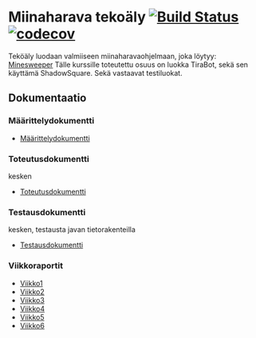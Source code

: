 # Miinaharava tekoäly [![Build Status](https://travis-ci.org/Kahvipuu/Miinaharava-TiraLabra2020.svg?branch=master)](https://travis-ci.org/Kahvipuu/Miinaharava-TiraLabra2020) [![codecov](https://codecov.io/gh/Kahvipuu/Miinaharava-TiraLabra2020/branch/master/graph/badge.svg)](https://codecov.io/gh/Kahvipuu/Miinaharava-TiraLabra2020)

Teköäly luodaan valmiiseen miinaharavaohjelmaan, joka löytyy: [Minesweeper](https://github.com/TiraLabra/minesweeper)
Tälle kurssille toteutettu osuus on luokka TiraBot, sekä sen käyttämä ShadowSquare.
Sekä vastaavat testiluokat.

## Dokumentaatio
### Määrittelydokumentti
-	[Määrittelydokumentti](https://github.com/Kahvipuu/Miinaharava-TiraLabra2020/blob/master/documentation-tiralab2020/maarittely.md)

### Toteutusdokumentti
kesken
-	[Toteutusdokumentti](https://github.com/Kahvipuu/Miinaharava-TiraLabra2020/blob/master/documentation-tiralab2020/toteutus.md)

### Testausdokumentti
kesken, testausta javan tietorakenteilla
-	[Testausdokumentti](https://github.com/Kahvipuu/Miinaharava-TiraLabra2020/blob/master/documentation-tiralab2020/testaus.md)

### Viikkoraportit
-   [Viikko1](https://github.com/Kahvipuu/Miinaharava-TiraLabra2020/blob/master/documentation-tiralab2020/Viikkoraportti1.md)
-   [Viikko2](https://github.com/Kahvipuu/Miinaharava-TiraLabra2020/blob/master/documentation-tiralab2020/Viikkoraportti2.md)
-   [Viikko3](https://github.com/Kahvipuu/Miinaharava-TiraLabra2020/blob/master/documentation-tiralab2020/Viikkoraportti3.md)
-   [Viikko4](https://github.com/Kahvipuu/Miinaharava-TiraLabra2020/blob/master/documentation-tiralab2020/Viikkoraportti4.md)
-   [Viikko5](https://github.com/Kahvipuu/Miinaharava-TiraLabra2020/blob/master/documentation-tiralab2020/Viikkoraportti5.md)
-   [Viikko6](https://github.com/Kahvipuu/Miinaharava-TiraLabra2020/blob/master/documentation-tiralab2020/Viikkoraportti6.md)
